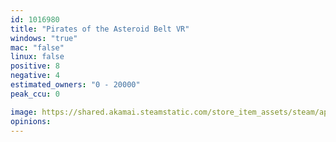 ```yaml
---
id: 1016980
title: "Pirates of the Asteroid Belt VR"
windows: "true"
mac: "false"
linux: false
positive: 8
negative: 4
estimated_owners: "0 - 20000"
peak_ccu: 0

image: https://shared.akamai.steamstatic.com/store_item_assets/steam/apps/1016980/header.jpg?t=1578423333
opinions:
---
```

